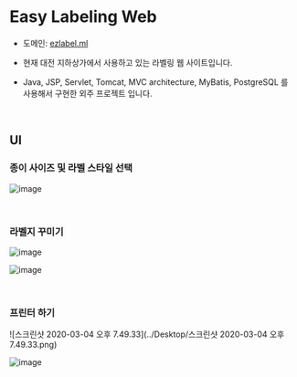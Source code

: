 # Easy Labeling Web

* 도메인: [ezlabel.ml](https://ezlabel.ml/init.do)

* 현재 대전 지하상가에서 사용하고 있는 라벨링 웹 사이트입니다.

* Java, JSP, Servlet, Tomcat, MVC architecture, MyBatis, PostgreSQL 를 사용해서 구현한 외주 프로젝트 입니다.

<br>

## UI

### 종이 사이즈 및 라벨 스타일 선택

![image](https://user-images.githubusercontent.com/43431081/75872446-841bd580-5e51-11ea-8900-1f2c7f2680cf.png)

<br>

### 라벨지 꾸미기

![image](https://user-images.githubusercontent.com/43431081/75872491-985fd280-5e51-11ea-91ae-4d6628961d16.png)

![image](https://user-images.githubusercontent.com/43431081/75872524-ab72a280-5e51-11ea-86b0-ddea6769014c.png)

<br>

### 프린터 하기

![스크린샷 2020-03-04 오후 7.49.33](../Desktop/스크린샷 2020-03-04 오후 7.49.33.png)

![image](https://user-images.githubusercontent.com/43431081/75872579-c6451700-5e51-11ea-89e1-a5b8b7714e59.png)



